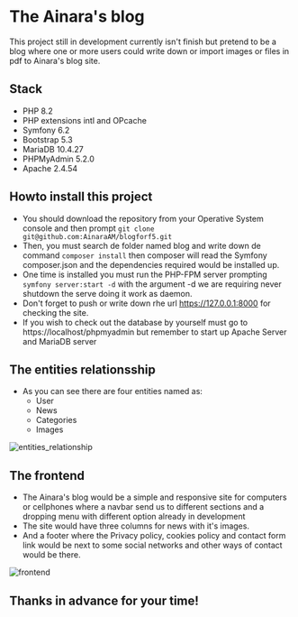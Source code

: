 The Ainara's blog
========================

This project still in development currently isn't finish but pretend to be a blog where one or more users could write down or import images or files in pdf to Ainara's blog site.


## Stack

- PHP 8.2 
- PHP extensions intl and OPcache
- Symfony 6.2
- Bootstrap 5.3
- MariaDB 10.4.27
- PHPMyAdmin 5.2.0
- Apache 2.4.54

## Howto install this project

- You should download the repository from your Operative System console and then prompt `git clone git@github.com:AinaraAM/blogforf5.git`
- Then, you must search de folder named blog and write down de command `composer install` then composer will read the Symfony composer.json and the dependencies required would be installed up.
- One time is installed you must run the PHP-FPM server prompting `symfony server:start -d` with the argument -d we are requiring never shutdown the serve doing it work as daemon.
- Don't forget to push or write down rhe url https://127.0.0.1:8000 for checking the site.
- If you wish to check out the database by yourself must go to https://localhost/phpmyadmin but remember to start up Apache Server and MariaDB server

## The entities relationsship

- As you can see there are four entities named as:
  - User
  - News
  - Categories
  - Images

![entities_relationship](https://user-images.githubusercontent.com/106081002/213295541-2261f458-c896-4ab9-a4cf-933d8390a2ef.png)


## The frontend

- The Ainara's blog would be a simple and responsive site for computers or cellphones where a navbar send us to different sections and a dropping menu with different option already in development
- The site would have three columns for news with it's images.
- And a footer where the Privacy policy, cookies policy and contact form link would be next to some social networks and other ways of contact would be there.

![frontend](https://user-images.githubusercontent.com/106081002/213295504-ce4372a6-f147-4d63-be97-eca645664db3.png)


## Thanks in advance for your time!
